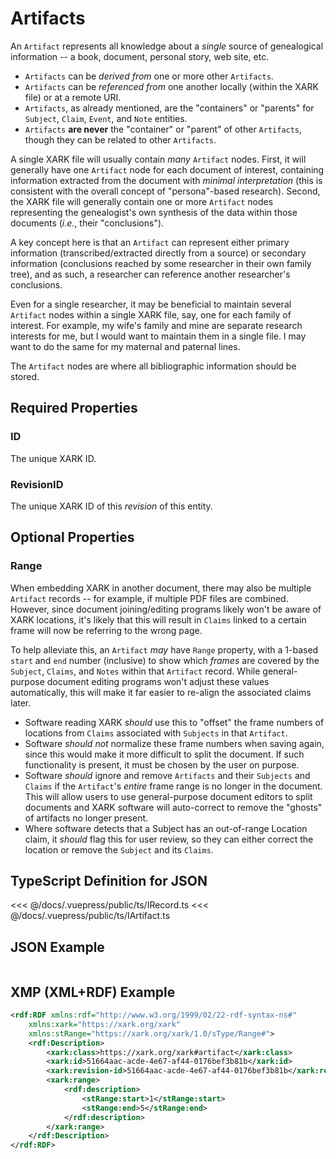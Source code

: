 # Artifacts

An `Artifact` represents all knowledge about a _single_ source of genealogical information -- a book, document, personal story, web site, etc.

- `Artifacts` can be _derived from_ one or more other `Artifacts`.
- `Artifacts` can be _referenced from_ one another locally (within the XARK file) or at a remote URI.
- `Artifacts`, as already mentioned, are the "containers" or "parents" for `Subject`, `Claim`, `Event`, and `Note` entities.
- `Artifacts` **are never** the "container" or "parent" of other `Artifacts`, though they can be related to other `Artifacts`.

A single XARK file will usually contain _many_ `Artifact` nodes. First, it will generally have one `Artifact` node for each document of interest, containing information extracted from the document with _minimal interpretation_ (this is consistent with the overall concept of "persona"-based research). Second, the XARK file will generally contain one or more `Artifact` nodes representing the genealogist's own synthesis of the data within those documents (_i.e._, their "conclusions").

A key concept here is that an `Artifact` can represent either primary information (transcribed/extracted directly from a source) or secondary information (conclusions reached by some researcher in their own family tree), and as such, a researcher can reference another researcher's conclusions.

Even for a single researcher, it may be beneficial to maintain several `Artifact` nodes within a single XARK file, say, one for each family of interest. For example, my wife's family and mine are separate research interests for me, but I would want to maintain them in a single file. I may want to do the same for my maternal and paternal lines.

The `Artifact` nodes are where all bibliographic information should be stored.

## Required Properties

### ID

The unique XARK ID.

### RevisionID

The unique XARK ID of this _revision_ of this entity.

## Optional Properties

### Range

When embedding XARK in another document, there may also be multiple `Artifact` records -- for example, if multiple PDF files are combined. However, since document joining/editing programs likely won't be aware of XARK locations, it's likely that this will result in `Claims` linked to a certain frame will now be referring to the wrong page.

To help alleviate this, an `Artifact` _may_ have `Range` property, with a 1-based `start` and `end` number (inclusive) to show which _frames_ are covered by the `Subject`, `Claims`, and `Notes` within that `Artifact` record. While general-purpose document editing programs won't adjust these values automatically, this will make it far easier to re-align the associated claims later.

- Software reading XARK _should_ use this to "offset" the frame numbers of locations from `Claims` associated with `Subjects` in that `Artifact`.
- Software _should not_ normalize these frame numbers when saving again, since this would make it more difficult to split the document. If such functionality is present, it must be chosen by the user on purpose.
- Software _should_ ignore and remove `Artifacts` and their `Subjects` and `Claims` if the `Artifact`'s _entire_ frame range is no longer in the document. This will allow users to use general-purpose document editors to split documents and XARK software will auto-correct to remove the "ghosts" of artifacts no longer present.
- Where software detects that a Subject has an out-of-range Location claim, it _should_ flag this for user review, so they can either correct the location or remove the `Subject` and its `Claims`.

## TypeScript Definition for JSON

<<< @/docs/.vuepress/public/ts/IRecord.ts
<<< @/docs/.vuepress/public/ts/IArtifact.ts

## JSON Example

```json

```

## XMP (XML+RDF) Example

```XML
<rdf:RDF xmlns:rdf="http://www.w3.org/1999/02/22-rdf-syntax-ns#"
	xmlns:xark="https://xark.org/xark"
	xmlns:stRange="https://xark.org/xark/1.0/sType/Range#">
	<rdf:Description>
		<xark:class>https://xark.org/xark#artifact</xark:class>
		<xark:id>51664aac-acde-4e67-af44-0176bef3b81b</xark:id>
		<xark:revision-id>51664aac-acde-4e67-af44-0176bef3b81b</xark:revision-id>
		<xark:range>
			<rdf:description>
				<stRange:start>1</stRange:start>
				<stRange:end>5</stRange:end>
			</rdf:description>
		</xark:range>
	</rdf:Description>
</rdf:RDF>
```
